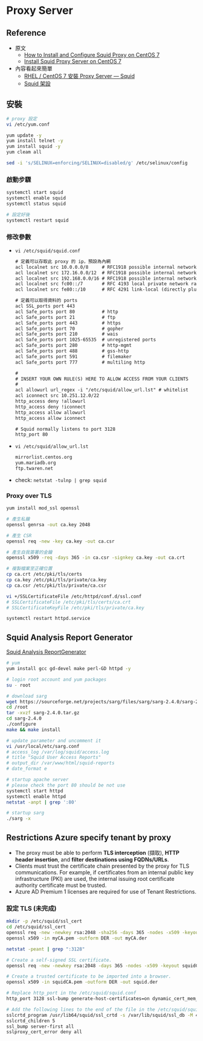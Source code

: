 # Proxy Server
## Reference
- 原文
    - [How to Install and Configure Squid Proxy on CentOS 7](https://hostpresto.com/community/tutorials/how-to-install-and-configure-squid-proxy-on-centos-7/)
    - [Install Squid Proxy Server on CentOS 7](https://www.centlinux.com/2019/10/install-squid-proxy-server-on-centos-7.html)
- 內容看起來簡單
    - [RHEL / CentOS 7 安裝 Proxy Server — Squid](https://www.opencli.com/linux/rhel-centos-7-install-proxy-server-squid)
    - [Squid 架設](https://dywang.csie.cyut.edu.tw/dywang/linuxserver/node138.html)

## 安裝
```bash
# proxy 設定
vi /etc/yum.conf

yum update -y
yum install telnet -y
yum install squid -y
yum cleam all

sed -i 's/SELINUX=enforcing/SELINUX=disabled/g' /etc/selinux/config
```

### 啟動步驟
```bash
systemctl start squid
systemctl enable squid
systemctl status squid

# 設定好後
systemctl restart squid
```

### 修改參數
- `vi /etc/squid/squid.conf`
    ```txt
    # 定義可以存取此 proxy 的 ip，預設為內網
    acl localnet src 10.0.0.0/8     # RFC1918 possible internal network
    acl localnet src 172.16.0.0/12  # RFC1918 possible internal network
    acl localnet src 192.168.0.0/16 # RFC1918 possible internal network
    acl localnet src fc00::/7       # RFC 4193 local private network range
    acl localnet src fe80::/10      # RFC 4291 link-local (directly plugged) machines

    # 定義可以取得資料的 ports
    acl SSL_ports port 443
    acl Safe_ports port 80          # http
    acl Safe_ports port 21          # ftp
    acl Safe_ports port 443         # https
    acl Safe_ports port 70          # gopher
    acl Safe_ports port 210         # wais
    acl Safe_ports port 1025-65535  # unregistered ports
    acl Safe_ports port 280         # http-mgmt
    acl Safe_ports port 488         # gss-http
    acl Safe_ports port 591         # filemaker
    acl Safe_ports port 777         # multiling http

    #
    # INSERT YOUR OWN RULE(S) HERE TO ALLOW ACCESS FROM YOUR CLIENTS
    #
    acl allowurl url_regex -i "/etc/squid/allow_url.lst" # whitelist
    acl iconnect src 10.251.12.0/22
    http_access deny !allowurl
    http_access deny !iconnect
    http_access allow allowurl
    http_access allow iconnect

    # Squid normally listens to port 3128
    http_port 80
    ```
- `vi /etc/squid/allow_url.lst`
    ```txt
    mirrorlist.centos.org
    yum.mariadb.org
    ftp.twaren.net
    ```
- check: `netstat -tulnp | grep squid`

### Proxy over TLS
```bash
yum install mod_ssl openssl

# 產生私鑰
openssl genrsa -out ca.key 2048

# 產生 CSR
openssl req -new -key ca.key -out ca.csr

# 產生自我簽署的金鑰
openssl x509 -req -days 365 -in ca.csr -signkey ca.key -out ca.crt

# 複製檔案至正確位置
cp ca.crt /etc/pki/tls/certs
cp ca.key /etc/pki/tls/private/ca.key
cp ca.csr /etc/pki/tls/private/ca.csr

vi +/SSLCertificateFile /etc/httpd/conf.d/ssl.conf
# SSLCertificateFile /etc/pki/tls/certs/ca.crt
# SSLCertificateKeyFile /etc/pki/tls/private/ca.key

systemctl restart httpd.service
```

## Squid Analysis Report Generator
[Squid Analysis ReportGenerator](https://www.tecmint.com/sarg-squid-analysis-report-generator-and-internet-bandwidth-monitoring-tool/)
```bash
# yum
yum install gcc gd-devel make perl-GD httpd -y

# login root account and yum packages
su - root

# download sarg
wget https://sourceforge.net/projects/sarg/files/sarg/sarg-2.4.0/sarg-2.4.0.tar.gz
cd /root
tar -xvzf sarg-2.4.0.tar.gz
cd sarg-2.4.0
./configure
make && make install

# update parameter and uncomment it
vi /usr/local/etc/sarg.conf
# access_log /var/log/squid/access.log
# title "Squid User Access Reports"
# output_dir /var/www/html/squid-reports
# date_format e

# startup apache server
# please check the port 80 should be not use
systemctl start httpd
systemctl enable httpd
netstat -anpt | grep ':80'

# startup sarg
./sarg -x
```

##  Restrictions Azure specify tenant by proxy
- The proxy must be able to perform **TLS interception** (擷取), **HTTP header insertion**, and **filter destinations using FQDNs/URLs**.
- Clients must trust the certificate chain presented by the proxy for TLS communications. For example, if certificates from an internal public key infrastructure (PKI) are used, the internal issuing root certificate authority certificate must be trusted.
- Azure AD Premium 1 licenses are required for use of Tenant Restrictions.

### 設定 TLS (未完成)
```bash
mkdir -p /etc/squid/ssl_cert
cd /etc/squid/ssl_cert
openssl req -new -newkey rsa:2048 -sha256 -days 365 -nodes -x509 -keyout myCA.pem  -out myCA.pem
openssl x509 -in myCA.pem -outform DER -out myCA.der

netstat -peant | grep ":3128"

# Create a self-signed SSL certificate.
openssl req -new -newkey rsa:2048 -days 365 -nodes -x509 -keyout squidCA.pem -out squidCA.pem

# Create a trusted certificate to be imported into a browser.
openssl x509 -in squidCA.pem -outform DER -out squid.der

# Replace http_port in the /etc/squid/squid.conf
http_port 3128 ssl-bump generate-host-certificates=on dynamic_cert_mem_cache_size=4MB cert=/etc/squid/cert/squidCA.pem

# Add the following lines to the end of the file in the /etc/squid/squid.conf
sslcrtd_program /usr/lib64/squid/ssl_crtd -s /var/lib/squid/ssl_db -M 4MB
sslcrtd_children 5
ssl_bump server-first all
sslproxy_cert_error deny all
```